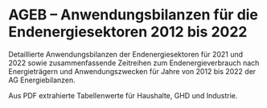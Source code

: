 # AGEB – Anwendungsbilanzen für die Endenergiesektoren 2012 bis 2022

Detaillierte Anwendungsbilanzen der Endenergiesektoren für 2021 und 2022 sowie
zusammenfassende Zeitreihen zum Endenergieverbrauch nach Energieträgern und
Anwendungszwecken für Jahre von 2012 bis 2022 der AG Energiebilanzen.

Aus PDF extrahierte Tabellenwerte für Haushalte, GHD und Industrie.
